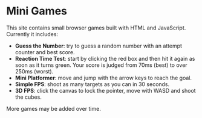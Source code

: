 # Mini Games

This site contains small browser games built with HTML and JavaScript. Currently it includes:

- **Guess the Number**: try to guess a random number with an attempt counter and best score.
- **Reaction Time Test**: start by clicking the red box and then hit it again as soon as it turns green. Your score is judged from 70ms (best) to over 250ms (worst).
- **Mini Platformer**: move and jump with the arrow keys to reach the goal.
- **Simple FPS**: shoot as many targets as you can in 30 seconds.
- **3D FPS**: click the canvas to lock the pointer, move with WASD and shoot the cubes.

More games may be added over time.
